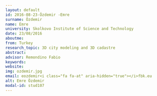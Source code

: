 ```yaml
---
layout: default 
id: 2016-08-23-Özdemir -Emre
surname: Özdemir 
name: Emre
university: Skolkovo Institute of Science and Technology
date: 23/08/2016
aboutme: 
from: Turkey
research_topic: 3D city modeling and 3D cadastre
abstract: 
advisor: Remondino Fabio
keywords: 
website: 
img: ozdemir.jpg
email: eozdemir<i class="fa fa-at" aria-hidden="true"></i>fbk.eu
alt: Emre Özdemir 
modal-id: stud107
---
```

